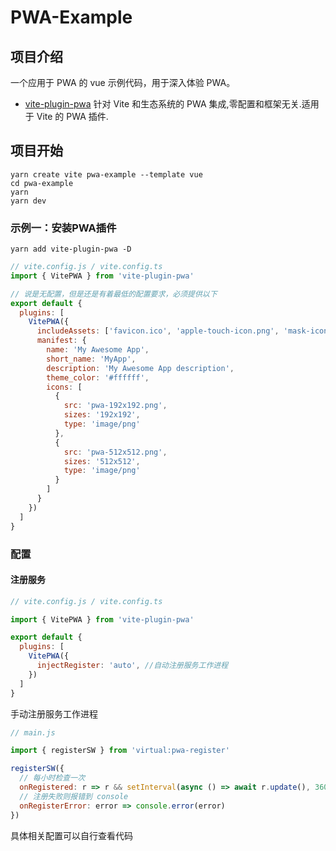 # PWA-Example

## 项目介绍

一个应用于 PWA 的 vue 示例代码，用于深入体验 PWA。

 - [vite-plugin-pwa](https://github.com/vite-pwa/vite-plugin-pwa) 针对 Vite 和生态系统的 PWA 集成,零配置和框架无关.适用于 Vite 的 PWA 插件.

## 项目开始

```
yarn create vite pwa-example --template vue
cd pwa-example
yarn
yarn dev
```

### 示例一：安装PWA插件

```
yarn add vite-plugin-pwa -D
```

```js
// vite.config.js / vite.config.ts
import { VitePWA } from 'vite-plugin-pwa'

// 说是无配置，但是还是有着最低的配置要求，必须提供以下
export default {
  plugins: [
    VitePWA({
      includeAssets: ['favicon.ico', 'apple-touch-icon.png', 'mask-icon.svg'],
      manifest: {
        name: 'My Awesome App',
        short_name: 'MyApp',
        description: 'My Awesome App description',
        theme_color: '#ffffff',
        icons: [
          {
            src: 'pwa-192x192.png',
            sizes: '192x192',
            type: 'image/png'
          },
          {
            src: 'pwa-512x512.png',
            sizes: '512x512',
            type: 'image/png'
          }
        ]
      }
    })
  ]
}
```

### 配置

#### 注册服务

```js
// vite.config.js / vite.config.ts

import { VitePWA } from 'vite-plugin-pwa'

export default {
  plugins: [
    VitePWA({
      injectRegister: 'auto', //自动注册服务工作进程
    })
  ]
}
```

手动注册服务工作进程

```js
// main.js

import { registerSW } from 'virtual:pwa-register'

registerSW({
  // 每小时检查一次
  onRegistered: r => r && setInterval(async () => await r.update(), 3600000),
  // 注册失败则报错到 console
  onRegisterError: error => console.error(error)
})
```

  具体相关配置可以自行查看代码


